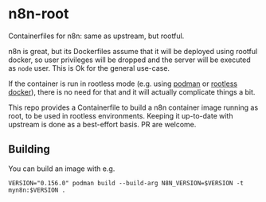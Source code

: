 # n8n-root
Containerfiles for n8n: same as upstream, but rootful.

n8n is great, but its Dockerfiles assume that it will be deployed using rootful
docker, so user privileges will be dropped and the server will be executed as
`node` user. This is Ok for the general use-case.

If the container is run in rootless mode (e.g. using [podman](https://podman.io)
or [rootless docker](https://docs.docker.com/engine/security/rootless/)), there
is no need for that and it will actually complicate things a bit.

This repo provides a Containerfile to build a n8n container image running as
root, to be used in rootless environments. Keeping it up-to-date with upstream
is done as a best-effort basis. PR are welcome.

## Building

You can build an image with e.g.

```
VERSION="0.156.0" podman build --build-arg N8N_VERSION=$VERSION -t myn8n:$VERSION .
```
